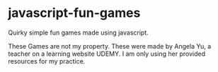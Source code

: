 # javascript-fun-games
Quirky simple fun games made using javascript.

These Games are not my property.
These were made by Angela Yu, a teacher on a learning website UDEMY.
I am only using her provided resources for my practice.
